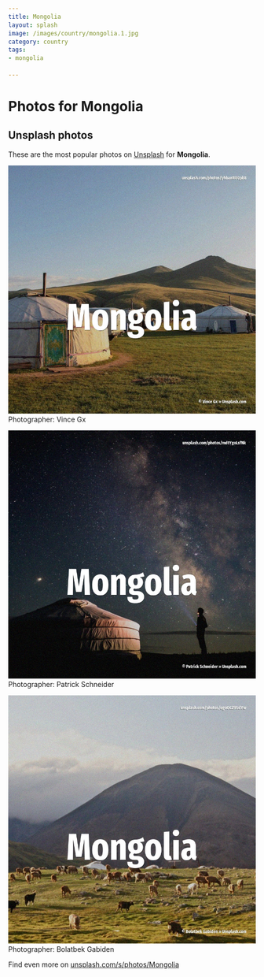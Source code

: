 ```yaml
---
title: Mongolia
layout: splash
image: /images/country/mongolia.1.jpg
category: country
tags:
- mongolia

---
```

# Photos for Mongolia
 
## Unsplash photos
These are the most popular photos on [Unsplash](https://unsplash.com) for **Mongolia**.
 
![Mongolia](/images/country/mongolia.1.jpg)
Photographer:  Vince Gx
 
![Mongolia](/images/country/mongolia.2.jpg)
Photographer:  Patrick Schneider
 
![Mongolia](/images/country/mongolia.3.jpg)
Photographer:  Bolatbek Gabiden
 
Find even more on [unsplash.com/s/photos/Mongolia](https://unsplash.com/s/photos/Mongolia)
 
